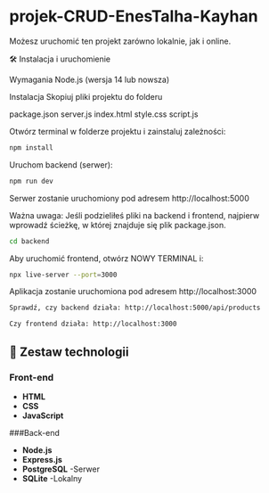 # projek-CRUD-EnesTalha-Kayhan
Możesz uruchomić ten projekt zarówno lokalnie, jak i online.

🛠️ Instalacja i uruchomienie

Wymagania
Node.js (wersja 14 lub nowsza)

Instalacja
Skopiuj pliki projektu do folderu

package.json
server.js
index.html
style.css
script.js

Otwórz terminal w folderze projektu i zainstaluj zależności:
```bash
npm install
```
Uruchom backend (serwer):
```bash
npm run dev
```
Serwer zostanie uruchomiony pod adresem http://localhost:5000

Ważna uwaga: Jeśli podzieliłeś pliki na backend i frontend, najpierw wprowadź ścieżkę, w której znajduje się plik package.json.
```bash
cd backend
```
Aby uruchomić frontend, otwórz NOWY TERMINAL i:
```bash
npx live-server --port=3000
```
Aplikacja zostanie uruchomiona pod adresem http://localhost:3000
```bash
Sprawdź, czy backend działa: http://localhost:5000/api/products

Czy frontend działa: http://localhost:3000
```

## 🚀 Zestaw technologii

### Front-end
- **HTML**
- **CSS**
- **JavaScript**

###Back-end
- **Node.js**
- **Express.js**
- **PostgreSQL** -Serwer
- **SQLite** -Lokalny
